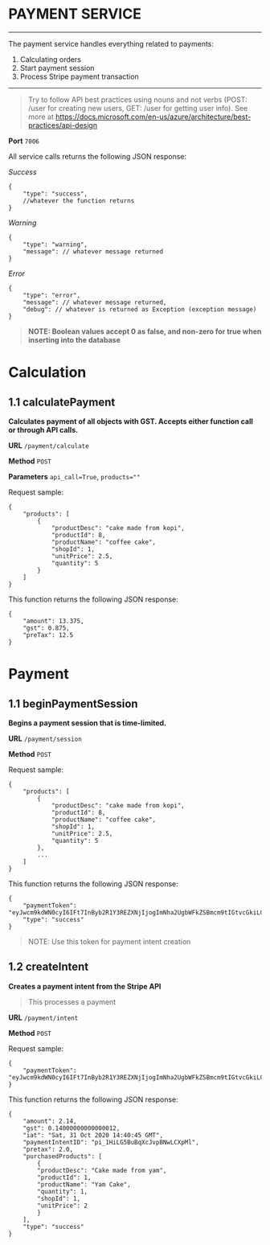 # PAYMENT SERVICE
----------

The payment service handles everything related to payments:

1. Calculating orders
2. Start payment session
3. Process Stripe payment transaction

-----------

> Try to follow API best practices using nouns and not verbs (POST: /user for creating new users, GET: /user for getting user info). See more at https://docs.microsoft.com/en-us/azure/architecture/best-practices/api-design 

**Port** `7006`

All service calls returns the following JSON response:

*Success*

```
{
    "type": "success",
    //whatever the function returns
}
```

*Warning*

```
{
    "type": "warning",
    "message": // whatever message returned
}
```

*Error*

```
{
    "type": "error",
    "message": // whatever message returned,
    "debug": // whatever is returned as Exception (exception message)
}
```

> **NOTE: Boolean values accept 0 as false, and non-zero for true when inserting into the database**

# Calculation

## 1.1 calculatePayment

**Calculates payment of all objects with GST. Accepts either function call or through API calls.**

**URL** `/payment/calculate`

**Method** `POST`

**Parameters** `api_call=True`, `products=""`

Request sample:

```
{
    "products": [
        {
            "productDesc": "cake made from kopi",
            "productId": 8,
            "productName": "coffee cake",
            "shopId": 1,
            "unitPrice": 2.5,
            "quantity": 5
        }
    ]
}
```

This function returns the following JSON response:

```
{
    "amount": 13.375,
    "gst": 0.875,
    "preTax": 12.5
}
```

# Payment

## 1.1 beginPaymentSession

**Begins a payment session that is time-limited.**

**URL** `/payment/session`

**Method** `POST`

Request sample:

```
{
    "products": [
        {
            "productDesc": "cake made from kopi",
            "productId": 8,
            "productName": "coffee cake",
            "shopId": 1,
            "unitPrice": 2.5,
            "quantity": 5
        },
        ...
    ]
}
```

This function returns the following JSON response:

```
{
    "paymentToken": "eyJwcm9kdWN0cyI6IFt7InByb2R1Y3REZXNjIjogImNha2UgbWFkZSBmcm9tIGtvcGkiLCAicHJvZHVjdElkIjogOCwgInByb2R1Y3ROYW1lIjogImNvZmZlZSBjYWtlIiwgInNob3BJZCI6IDEsICJ1bml0UHJpY2UiOiAyLjUsICJxdWFudGl0eSI6IDV9XX0=",
    "type": "success"
}
```

> NOTE: Use this token for payment intent creation

## 1.2 createIntent

**Creates a payment intent from the Stripe API**

> This processes a payment

**URL** `/payment/intent`

**Method** `POST`

Request sample:

```
{
	"paymentToken": "eyJwcm9kdWN0cyI6IFt7InByb2R1Y3REZXNjIjogImNha2UgbWFkZSBmcm9tIGtvcGkiLCAicHJvZHVjdElkIjogOCwgInByb2R1Y3ROYW1lIjogImNvZmZlZSBjYWtlIiwgInNob3BJZCI6IDEsICJ1bml0UHJpY2UiOiAyLjUsICJxdWFudGl0eSI6IDV9XX0="
}
```

This function returns the following JSON response:

```
{
    "amount": 2.14, 
    "gst": 0.14000000000000012, 
    "iat": "Sat, 31 Oct 2020 14:40:45 GMT", 
    "paymentIntentID": "pi_1HiLG5BuBqXcJvpBNwLCXpMl", 
    "pretax": 2.0, 
    "purchasedProducts": [
        {
        "productDesc": "Cake made from yam", 
        "productId": 1, 
        "productName": "Yam Cake", 
        "quantity": 1, 
        "shopId": 1, 
        "unitPrice": 2
        }
    ], 
    "type": "success"
}
```